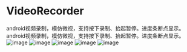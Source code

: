 VideoRecorder
=============

android视频录制，模仿微视，支持按下录制、抬起暂停。进度条断点显示。
android视频录制，模仿微视，支持按下录制、抬起暂停。进度条断点显示。
![image](img/Screenshot_2014-03-22-22-07-35.jpg)
![image](img/Screenshot_2014-03-22-22-07-49.jpg)
![image](img/Screenshot_2014-03-22-22-07-58.jpg)
![image](img/Screenshot_2014-03-22-22-08-18.jpg)
![image](img/Screenshot_2014-03-22-22-08-08.jpg)
